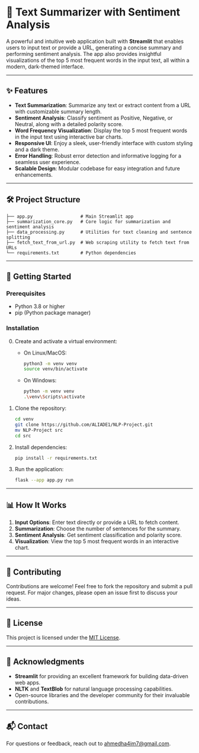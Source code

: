 # 📝 Text Summarizer with Sentiment Analysis

A powerful and intuitive web application built with **Streamlit** that enables users to input text or provide a URL, generating a concise summary and performing sentiment analysis. The app also provides insightful visualizations of the top 5 most frequent words in the input text, all within a modern, dark-themed interface.

---

## ✨ Features

- **Text Summarization**: Summarize any text or extract content from a URL with customizable summary length.
- **Sentiment Analysis**: Classify sentiment as Positive, Negative, or Neutral, along with a detailed polarity score.
- **Word Frequency Visualization**: Display the top 5 most frequent words in the input text using interactive bar charts.
- **Responsive UI**: Enjoy a sleek, user-friendly interface with custom styling and a dark theme.
- **Error Handling**: Robust error detection and informative logging for a seamless user experience.
- **Scalable Design**: Modular codebase for easy integration and future enhancements.

---

## 🛠️ Project Structure

```
├── app.py                  # Main Streamlit app
├── summarization_core.py   # Core logic for summarization and sentiment analysis
├── data_processing.py      # Utilities for text cleaning and sentence splitting
├── fetch_text_from_url.py  # Web scraping utility to fetch text from URLs
└── requirements.txt        # Python dependencies
```

---

## 🚀 Getting Started

### Prerequisites

- Python 3.8 or higher
- pip (Python package manager)

### Installation

0. Create and activate a virtual environment:

   - On Linux/MacOS:
     ```bash
     python3 -m venv venv
     source venv/bin/activate
     ```

   - On Windows:
     ```bash
     python -m venv venv
     .\venv\Scripts\activate
     ```


1. Clone the repository:
    ```bash
    cd venv
    git clone https://github.com/ALIADE1/NLP-Project.git
    mv NLP-Project src
    cd src
    ```

2. Install dependencies:
    ```bash
    pip install -r requirements.txt
    ```

3. Run the application:
    ```bash
    flask --app app.py run
    ```

---

## 📊 How It Works

1. **Input Options**: Enter text directly or provide a URL to fetch content.
2. **Summarization**: Choose the number of sentences for the summary.
3. **Sentiment Analysis**: Get sentiment classification and polarity score.
4. **Visualization**: View the top 5 most frequent words in an interactive chart.

---

## 🤝 Contributing

Contributions are welcome! Feel free to fork the repository and submit a pull request. For major changes, please open an issue first to discuss your ideas.

---

## 📄 License

This project is licensed under the [MIT License](LICENSE).

---

## 🌟 Acknowledgments

- **Streamlit** for providing an excellent framework for building data-driven web apps.
- **NLTK** and **TextBlob** for natural language processing capabilities.
- Open-source libraries and the developer community for their invaluable contributions.

---

## 📬 Contact

For questions or feedback, reach out to [ahmedha4im7@gmail.com](mailto:ahmedha4im7@gmail.com).

